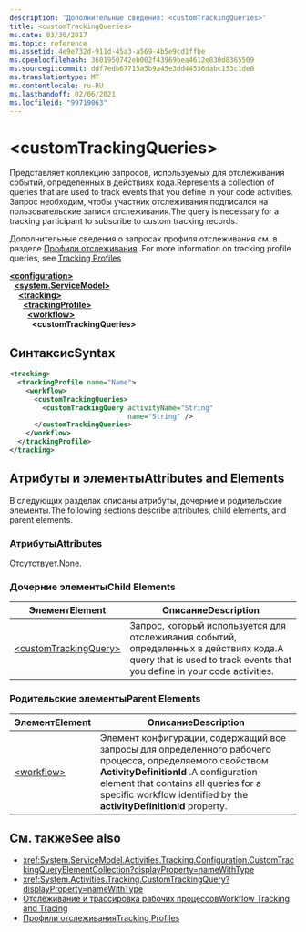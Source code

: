 ```yaml
---
description: 'Дополнительные сведения: <customTrackingQueries>'
title: <customTrackingQueries>
ms.date: 03/30/2017
ms.topic: reference
ms.assetid: 4e9e732d-911d-45a3-a569-4b5e9cd1ffbe
ms.openlocfilehash: 3601950742eb002f43969bea4612e830d8365509
ms.sourcegitcommit: ddf7edb67715a5b9a45e3dd44536dabc153c1de0
ms.translationtype: MT
ms.contentlocale: ru-RU
ms.lasthandoff: 02/06/2021
ms.locfileid: "99719063"
---
```

# \<customTrackingQueries>

<span data-ttu-id="ad405-102">Представляет коллекцию запросов, используемых для отслеживания событий, определенных в действиях кода.</span><span class="sxs-lookup"><span data-stu-id="ad405-102">Represents a collection of queries that are used to track events that you define in your code activities.</span></span> <span data-ttu-id="ad405-103">Запрос необходим, чтобы участник отслеживания подписался на пользовательские записи отслеживания.</span><span class="sxs-lookup"><span data-stu-id="ad405-103">The query is necessary for a tracking participant to subscribe to custom tracking records.</span></span>  
  
 <span data-ttu-id="ad405-104">Дополнительные сведения о запросах профиля отслеживания см. в разделе [Профили отслеживания](../../../windows-workflow-foundation/tracking-profiles.md) .</span><span class="sxs-lookup"><span data-stu-id="ad405-104">For more information on tracking profile queries, see [Tracking Profiles](../../../windows-workflow-foundation/tracking-profiles.md)</span></span>  
  
[**\<configuration>**](../configuration-element.md)\
&nbsp;&nbsp;[**\<system.ServiceModel>**](system-servicemodel-of-workflow.md)\
&nbsp;&nbsp;&nbsp;&nbsp;[**\<tracking>**](tracking.md)\
&nbsp;&nbsp;&nbsp;&nbsp;&nbsp;&nbsp;[**\<trackingProfile>**](trackingprofile.md)\
&nbsp;&nbsp;&nbsp;&nbsp;&nbsp;&nbsp;&nbsp;&nbsp;[**\<workflow>**](workflow.md)\
&nbsp;&nbsp;&nbsp;&nbsp;&nbsp;&nbsp;&nbsp;&nbsp;&nbsp;&nbsp;**\<customTrackingQueries>**  
  
## <a name="syntax"></a><span data-ttu-id="ad405-105">Синтаксис</span><span class="sxs-lookup"><span data-stu-id="ad405-105">Syntax</span></span>  
  
```xml  
<tracking>
  <trackingProfile name="Name">
    <workflow>
      <customTrackingQueries>
        <customTrackingQuery activityName="String"
                             name="String" />
      </customTrackingQueries>
    </workflow>
  </trackingProfile>
</tracking>  
```  
  
## <a name="attributes-and-elements"></a><span data-ttu-id="ad405-106">Атрибуты и элементы</span><span class="sxs-lookup"><span data-stu-id="ad405-106">Attributes and Elements</span></span>  

 <span data-ttu-id="ad405-107">В следующих разделах описаны атрибуты, дочерние и родительские элементы.</span><span class="sxs-lookup"><span data-stu-id="ad405-107">The following sections describe attributes, child elements, and parent elements.</span></span>  
  
### <a name="attributes"></a><span data-ttu-id="ad405-108">Атрибуты</span><span class="sxs-lookup"><span data-stu-id="ad405-108">Attributes</span></span>  

 <span data-ttu-id="ad405-109">Отсутствует.</span><span class="sxs-lookup"><span data-stu-id="ad405-109">None.</span></span>  
  
### <a name="child-elements"></a><span data-ttu-id="ad405-110">Дочерние элементы</span><span class="sxs-lookup"><span data-stu-id="ad405-110">Child Elements</span></span>  
  
|<span data-ttu-id="ad405-111">Элемент</span><span class="sxs-lookup"><span data-stu-id="ad405-111">Element</span></span>|<span data-ttu-id="ad405-112">Описание</span><span class="sxs-lookup"><span data-stu-id="ad405-112">Description</span></span>|  
|-------------|-----------------|  
|[\<customTrackingQuery>](customtrackingquery.md)|<span data-ttu-id="ad405-113">Запрос, который используется для отслеживания событий, определенных в действиях кода.</span><span class="sxs-lookup"><span data-stu-id="ad405-113">A query that is used to track events that you define in your code activities.</span></span>|  
  
### <a name="parent-elements"></a><span data-ttu-id="ad405-114">Родительские элементы</span><span class="sxs-lookup"><span data-stu-id="ad405-114">Parent Elements</span></span>  
  
|<span data-ttu-id="ad405-115">Элемент</span><span class="sxs-lookup"><span data-stu-id="ad405-115">Element</span></span>|<span data-ttu-id="ad405-116">Описание</span><span class="sxs-lookup"><span data-stu-id="ad405-116">Description</span></span>|  
|-------------|-----------------|  
|[\<workflow>](workflow.md)|<span data-ttu-id="ad405-117">Элемент конфигурации, содержащий все запросы для определенного рабочего процесса, определяемого свойством **ActivityDefinitionId** .</span><span class="sxs-lookup"><span data-stu-id="ad405-117">A configuration element that contains all queries for a specific workflow identified by the **activityDefinitionId** property.</span></span>|  
  
## <a name="see-also"></a><span data-ttu-id="ad405-118">См. также</span><span class="sxs-lookup"><span data-stu-id="ad405-118">See also</span></span>

- <xref:System.ServiceModel.Activities.Tracking.Configuration.CustomTrackingQueryElementCollection?displayProperty=nameWithType>
- <xref:System.Activities.Tracking.CustomTrackingQuery?displayProperty=nameWithType>
- [<span data-ttu-id="ad405-119">Отслеживание и трассировка рабочих процессов</span><span class="sxs-lookup"><span data-stu-id="ad405-119">Workflow Tracking and Tracing</span></span>](../../../windows-workflow-foundation/workflow-tracking-and-tracing.md)
- [<span data-ttu-id="ad405-120">Профили отслеживания</span><span class="sxs-lookup"><span data-stu-id="ad405-120">Tracking Profiles</span></span>](../../../windows-workflow-foundation/tracking-profiles.md)
